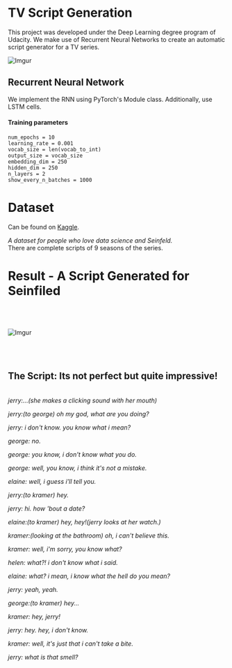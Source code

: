 # TV Script Generation

This project was developed under the Deep Learning degree program of Udacity. We make use of Recurrent Neural Networks to create an automatic script generator for a TV series. 

![Imgur](https://i.imgur.com/oFn36NB.png)

       
## Recurrent Neural Network 
We implement the RNN using PyTorch's Module class. Additionally, use LSTM cells. 

#### Training parameters

```
num_epochs = 10 
learning_rate = 0.001
vocab_size = len(vocab_to_int) 
output_size = vocab_size
embedding_dim = 250
hidden_dim = 250
n_layers = 2
show_every_n_batches = 1000
```


# Dataset

Can be found on [Kaggle](https://en.wikipedia.org/wiki/Seinfeld).

*A dataset for people who love data science and Seinfeld.*\
There are complete scripts of 9 seasons of the series.

# Result - A Script Generated for Seinfiled
\
\
\
![Imgur](https://i.imgur.com/YwM33ee.png)


\
\
**The Script:** Its not perfect but quite impressive!
---
\
*jerry:...(she makes a clicking sound with her mouth)*

*jerry:(to george) oh my god, what are you doing?*

*jerry: i don't know. you know what i mean?*

*george: no.*

*george: you know, i don't know what you do.*

*george: well, you know, i think it's not a mistake.*

*elaine: well, i guess i'll tell you.*

*jerry:(to kramer) hey.*

*jerry: hi. how 'bout a date?*

*elaine:(to kramer) hey, hey!(jerry looks at her watch.)*

*kramer:(looking at the bathroom) oh, i can't believe this.*

*kramer: well, i'm sorry, you know what?*

*helen: what?! i don't know what i said.*

*elaine: what? i mean, i know what the hell do you mean?*

*jerry: yeah, yeah.*

*george:(to kramer) hey...*

*kramer: hey, jerry!*

*jerry: hey. hey, i don't know.*

*kramer: well, it's just that i can't take a bite.*

*jerry: what is that smell?*